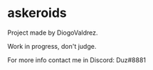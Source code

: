 # askeroids
Project made by DiogoValdrez.

Work in progress, don't judge.

For more info contact me in Discord: Duz#8881
